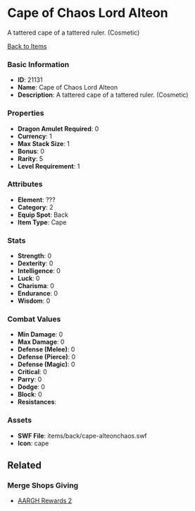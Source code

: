 # Cape of Chaos Lord Alteon

A tattered cape of a tattered ruler. (Cosmetic)

[Back to Items](../items.md)

### Basic Information

- **ID**: 21131
- **Name**: Cape of Chaos Lord Alteon
- **Description**: A tattered cape of a tattered ruler. (Cosmetic)

### Properties

- **Dragon Amulet Required**: 0
- **Currency**: 1
- **Max Stack Size**: 1
- **Bonus**: 0
- **Rarity**: 5
- **Level Requirement**: 1

### Attributes

- **Element**: ???
- **Category**: 2
- **Equip Spot**: Back
- **Item Type**: Cape

### Stats

- **Strength**: 0
- **Dexterity**: 0
- **Intelligence**: 0
- **Luck**: 0
- **Charisma**: 0
- **Endurance**: 0
- **Wisdom**: 0

### Combat Values

- **Min Damage**: 0
- **Max Damage**: 0
- **Defense (Melee)**: 0
- **Defense (Pierce)**: 0
- **Defense (Magic)**: 0
- **Critical**: 0
- **Parry**: 0
- **Dodge**: 0
- **Block**: 0
- **Resistances**: 

### Assets

- **SWF File**: items/back/cape-alteonchaos.swf
- **Icon**: cape

## Related

### Merge Shops Giving

- [AARGH Rewards 2](../merge-shops/375-aargh-rewards-2.md)

